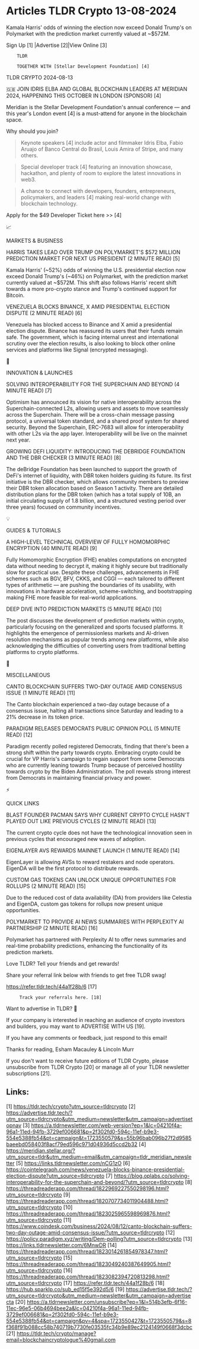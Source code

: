 # Articles TLDR Crypto 13-08-2024

Kamala Harris' odds of winning the election now exceed Donald Trump's
on Polymarket with the prediction market currently valued at ~$572M. 


 Sign Up [1] |Advertise [2]|View Online [3] 

		TLDR 

		TOGETHER WITH [Stellar Development Foundation] [4]

TLDR CRYPTO 2024-08-13

 🇬🇧 JOIN IDRIS ELBA AND GLOBAL BLOCKCHAIN LEADERS AT MERIDIAN
2024, HAPPENING THIS OCTOBER IN LONDON (SPONSOR) [4] 

 Meridian is the Stellar Development Foundation's annual conference
— and this year's London event [4] is a must-attend for anyone in
the blockchain space.

Why should you join?

> Keynote speakers [4] include actor and filmmaker Idris Elba, Fabio
Aruajo of Banco Central do Brasil, Louis Amira of Stripe, and many
others.

> Special developer track [4] featuring an innovation showcase,
hackathon, and plenty of room to explore the latest innovations in
web3.

> A chance to connect with developers, founders, entrepreneurs,
policymakers, and leaders [4] making real-world change with blockchain
technology.

Apply for the $49 Developer Ticket here >> [4]

📈 

MARKETS & BUSINESS

 HARRIS TAKES LEAD OVER TRUMP ON POLYMARKET'S $572 MILLION PREDICTION
MARKET FOR NEXT US PRESIDENT (2 MINUTE READ) [5] 

 Kamala Harris' (~52%) odds of winning the U.S. presidential election
now exceed Donald Trump's (~46%) on Polymarket, with the prediction
market currently valued at ~$572M. This shift also follows Harris'
recent shift towards a more pro-crypto stance and Trump's continued
support for Bitcoin. 

 VENEZUELA BLOCKS BINANCE, X AMID PRESIDENTIAL ELECTION DISPUTE (2
MINUTE READ) [6] 

 Venezuela has blocked access to Binance and X amid a presidential
election dispute. Binance has reassured its users that their funds
remain safe. The government, which is facing internal unrest and
international scrutiny over the election results, is also looking to
block other online services and platforms like Signal (encrypted
messaging). 

🚀 

INNOVATION & LAUNCHES

 SOLVING INTEROPERABILITY FOR THE SUPERCHAIN AND BEYOND (4 MINUTE
READ) [7] 

 Optimism has announced its vision for native interoperability across
the Superchain-connected L2s, allowing users and assets to move
seamlessly across the Superchain. There will be a cross-chain message
passing protocol, a universal token standard, and a shared proof
system for shared security. Beyond the Superchain, ERC-7683 will allow
for interoperability with other L2s via the app layer.
Interoperability will be live on the mainnet next year. 

 GROWING DEFI LIQUIDITY: INTRODUCING THE DEBRIDGE FOUNDATION AND THE
DBR CHECKER (3 MINUTE READ) [8] 

 The deBridge Foundation has been launched to support the growth of
DeFi's internet of liquidity, with DBR token holders guiding its
future. Its first initiative is the DBR checker, which allows
community members to preview their DBR token allocation based on
Season 1 activity. There are detailed distribution plans for the DBR
token (which has a total supply of 10B, an initial circulating supply
of 1.8 billion, and a structured vesting period over three years)
focused on community incentives. 

💡 

GUIDES & TUTORIALS

 A HIGH-LEVEL TECHNICAL OVERVIEW OF FULLY HOMOMORPHIC ENCRYPTION (40
MINUTE READ) [9] 

 Fully Homomorphic Encryption (FHE) enables computations on encrypted
data without needing to decrypt it, making it highly secure but
traditionally slow for practical use. Despite these challenges,
advancements in FHE schemes such as BGV, BFV, CKKS, and CGGI — each
tailored to different types of arithmetic — are pushing the
boundaries of its usability, with innovations in hardware
acceleration, scheme-switching, and bootstrapping making FHE more
feasible for real-world applications. 

 DEEP DIVE INTO PREDICTION MARKETS (5 MINUTE READ) [10] 

 The post discusses the development of prediction markets within
crypto, particularly focusing on the generalized and sports focused
platforms. It highlights the emergence of permissionless markets and
AI-driven resolution mechanisms as popular trends among new platforms,
while also acknowledging the difficulties of converting users from
traditional betting platforms to crypto platforms. 

🦄 

MISCELLANEOUS

 CANTO BLOCKCHAIN SUFFERS TWO-DAY OUTAGE AMID CONSENSUS ISSUE (1
MINUTE READ) [11] 

 The Canto blockchain experienced a two-day outage because of a
consensus issue, halting all transactions since Saturday and leading
to a 21% decrease in its token price. 

 PARADIGM RELEASES DEMOCRATS PUBLIC OPINION POLL (5 MINUTE READ) [12] 

 Paradigm recently polled registered Democrats, finding that there's
been a strong shift within the party towards crypto. Embracing crypto
could be crucial for VP Harris's campaign to regain support from some
Democrats who are currently leaning towards Trump because of perceived
hostility towards crypto by the Biden Administration. The poll reveals
strong interest from Democrats in maintaining financial privacy and
power. 

⚡ 

QUICK LINKS

 BLAST FOUNDER PACMAN SAYS WHY CURRENT CRYPTO CYCLE HASN'T PLAYED OUT
LIKE PREVIOUS CYCLES (2 MINUTE READ) [13] 

 The current crypto cycle does not have the technological innovation
seen in previous cycles that encouraged new waves of adoption. 

 EIGENLAYER AVS REWARDS MAINNET LAUNCH (1 MINUTE READ) [14] 

 EigenLayer is allowing AVSs to reward restakers and node operators.
EigenDA will be the first protocol to distribute rewards. 

 CUSTOM GAS TOKENS CAN UNLOCK UNIQUE OPPORTUNITIES FOR ROLLUPS (2
MINUTE READ) [15] 

 Due to the reduced cost of data availability (DA) from providers like
Celestia and EigenDA, custom gas tokens for rollups now present unique
opportunities. 

 POLYMARKET TO PROVIDE AI NEWS SUMMARIES WITH PERPLEXITY AI
PARTNERSHIP (2 MINUTE READ) [16] 

 Polymarket has partnered with Perplexity AI to offer news summaries
and real-time probability predictions, enhancing the functionality of
its prediction markets. 

Love TLDR? Tell your friends and get rewards!

 Share your referral link below with friends to get free TLDR swag! 

 https://refer.tldr.tech/44a1f28b/6 [17] 

		 Track your referrals here. [18] 

Want to advertise in TLDR? 📰

 If your company is interested in reaching an audience of crypto
investors and builders, you may want to ADVERTISE WITH US [19]. 

 If you have any comments or feedback, just respond to this email! 

Thanks for reading, 
Esham Macauley & Lincoln Murr 

If you don't want to receive future editions of TLDR Crypto, please
unsubscribe from TLDR Crypto [20] or manage all of your TLDR
newsletter subscriptions [21]. 

 

Links:
------
[1] https://tldr.tech/crypto?utm_source=tldrcrypto
[2] https://advertise.tldr.tech/?utm_source=tldrcrypto&utm_medium=newsletter&utm_campaign=advertisetopnav
[3] https://a.tldrnewsletter.com/web-version?ep=1&lc=04210f4a-96a1-11ed-94fb-3729ef006681&p=2f302fd0-594c-11ef-b9e3-554e5388fb54&pt=campaign&t=1723550579&s=55b96bab096b27f2d9585baeebd058403f8acf79ed596c971d04936d5ccd2b32
[4] https://meridian.stellar.org/?utm_source=tldr&utm_medium=email&utm_campaign=tldr_meridian_newsletter
[5] https://links.tldrnewsletter.com/nCG1zO
[6] https://cointelegraph.com/news/venezuela-blocks-binance-presidential-election-dispute?utm_source=tldrcrypto
[7] https://blog.oplabs.co/solving-interoperability-for-the-superchain-and-beyond/?utm_source=tldrcrypto
[8] https://threadreaderapp.com/thread/1822969227550298196.html?utm_source=tldrcrypto
[9] https://threadreaderapp.com/thread/1820707734011904488.html?utm_source=tldrcrypto
[10] https://threadreaderapp.com/thread/1823025965598969876.html?utm_source=tldrcrypto
[11] https://www.coindesk.com/business/2024/08/12/canto-blockchain-suffers-two-day-outage-amid-consensus-issue/?utm_source=tldrcrypto
[12] https://policy.paradigm.xyz/writing/Dem-polling?utm_source=tldrcrypto
[13] https://links.tldrnewsletter.com/6MnwDR
[14] https://threadreaderapp.com/thread/1823014261854978347.html?utm_source=tldrcrypto
[15] https://threadreaderapp.com/thread/1823049240387649905.html?utm_source=tldrcrypto
[16] https://threadreaderapp.com/thread/1823082394720813298.html?utm_source=tldrcrypto
[17] https://refer.tldr.tech/44a1f28b/6
[18] https://hub.sparklp.co/sub_ed15f5e392d5/6
[19] https://advertise.tldr.tech/?utm_source=tldrcrypto&utm_medium=newsletter&utm_campaign=advertisecta
[20] https://a.tldrnewsletter.com/unsubscribe?ep=1&l=514b3efb-6f16-11ec-96e5-06b4694bee2a&lc=04210f4a-96a1-11ed-94fb-3729ef006681&p=2f302fd0-594c-11ef-b9e3-554e5388fb54&pt=campaign&pv=4&spa=1723550427&t=1723550579&s=8f368f91b088cc58b740719b7730fe03535fc34b9e89ec2124149f0668f3dcbc
[21] https://tldr.tech/crypto/manage?email=blockchaincryptologue%40gmail.com